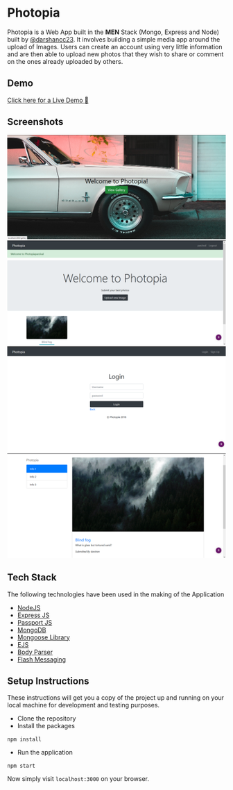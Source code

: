 # Photopia

Photopia is a Web App built in the **MEN** Stack (Mongo, Express and Node) built by [@darshancc23](https://github.com/darshancc23).
It involves building a simple media app around the upload of Images. Users can create an account using very little information
and are then able to upload new photos that they wish to share or comment on the ones already uploaded by others.

## Demo
[Click here for a Live Demo :rocket:](http://nodejs-photopia.herokuapp.com/)

## Screenshots
![Landing Page](./readme-resources/landing.png)
![Gallery Index Page](./readme-resources/index.png)
![Login Page](./readme-resources/login.png)
![Specific Image Show Page](./readme-resources/show.png)

## Tech Stack
The following technologies have been used in the making of the Application

- [NodeJS](https://nodejs.org)
- [Express JS](https://expressjs.com)
- [Passport JS](https://passportjs.org)
- [MongoDB](https://www.mongodb.com/)
- [Mongoose Library](https://mongoosejs.com/)
- [EJS](https://ejs.co)
- [Body Parser](https://www.npmjs.com/package/body-parser)
- [Flash Messaging](https://github.com/jaredhanson/connect-flash)

## Setup Instructions
These instructions will get you a copy of the project up and running on your local machine for development and testing purposes. 

- Clone the repository
- Install the packages
```
npm install
```
- Run the application
```
npm start
```

Now simply visit `localhost:3000` on your browser.
